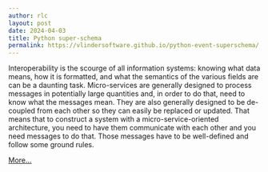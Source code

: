 ```yaml
---
author: rlc
layout: post
date: 2024-04-03
title: Python super-schema
permalink: https://vlindersoftware.github.io/python-event-superschema/
---
```

Interoperability is the scourge of all information systems: knowing what data means, how it is formatted, and what the semantics of the various fields are can be a daunting task. Micro-services are generally designed to process messages in potentially large quantities and, in order to do that, need to know what the messages mean. They are also generally designed to be de-coupled from each other so they can easily be replaced or updated. That means that to construct a system with a micro-service-oriented architecture, you need to have them communicate with each other and you need messages to do that. Those messages have to be well-defined and follow some ground rules.

[More...](https://vlindersoftware.github.io/python-event-superschema/)